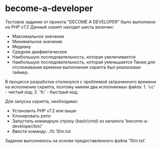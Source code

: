 # become-a-developer
Тестовое задание от проекта "DECOME A DEVELOPER" было выполнено на PHP v7.2
Данный скрипт находит шесть величин:
 - Максимальное значение
 - Минимальное значение
 - Медиану
 - Среднее арифметическое
 - Наибольшую последовательность, которая увеличивается
 - Наибольшую последовательность, которая уменьшается
Также для отслеживания времени выполнения скрипта был реализован таймер.

В процессе разработки столкнулся с проблемой затраченного времени на исполнение скрипта, поэтому имеем два исполняемых файла:
    1. 'cc' - чистый код;
    2. 'fc' - быстрый код;

Для запуска скрипта, необходимо:
 - Установить PHP v7.2 или выше
 - Клонировать репо
 - Запустить командную строку (bash/cmd) из каталога 'become-a-developer/bin/'
 - Ввести команду: ./fc 10m.txt

Задание выполнялось на основе предоставленного файла '10m.txt'.